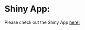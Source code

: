 # Shiny App:

Please check out the Shiny App [here!](https://thanhluu.shinyapps.io/global_vaccination_progress/)
